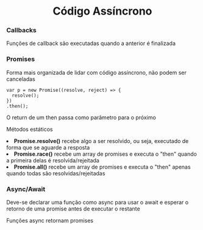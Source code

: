 <h1 align="center">Código Assíncrono</h1>

<h3>Callbacks</h3>
<p>Funções de callback são executadas quando a anterior é finalizada</p>

<h3>Promises</h3>
<p>Forma mais organizada de lidar com código assíncrono, não podem ser canceladas</p>

```
var p = new Promise((resolve, reject) => {
  resolve();
})
.then();
```
<p>O return de um then passa como parâmetro para o próximo</p>
<p>Métodos estáticos</p>
<li><b>Promise.resolve()</b> recebe algo a ser resolvido, ou seja, executado de forma que se aguarde a resposta</li>
<li><b>Promise.race()</b> recebe um array de promises e executa o "then" quando a primeira delas é resolvida/rejeitada</li>
<li><b>Promise.all()</b> recebe um array de promises e executa o "then" apenas quando todas são resolvidas/rejeitadas</li>

<h3>Async/Await</h3>
<p>Deve-se declarar uma função como async para usar o await e esperar o retorno de uma promise antes de executar o restante</p>
<p>Funções async retornam promises</p>
